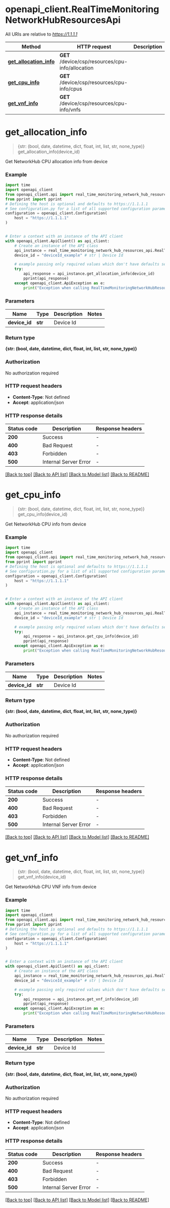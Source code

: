 # openapi_client.RealTimeMonitoringNetworkHubResourcesApi

All URIs are relative to *https://1.1.1.1*

Method | HTTP request | Description
------------- | ------------- | -------------
[**get_allocation_info**](RealTimeMonitoringNetworkHubResourcesApi.md#get_allocation_info) | **GET** /device/csp/resources/cpu-info/allocation | 
[**get_cpu_info**](RealTimeMonitoringNetworkHubResourcesApi.md#get_cpu_info) | **GET** /device/csp/resources/cpu-info/cpus | 
[**get_vnf_info**](RealTimeMonitoringNetworkHubResourcesApi.md#get_vnf_info) | **GET** /device/csp/resources/cpu-info/vnfs | 


# **get_allocation_info**
> {str: (bool, date, datetime, dict, float, int, list, str, none_type)} get_allocation_info(device_id)



Get NetworkHub CPU allocation info from device

### Example


```python
import time
import openapi_client
from openapi_client.api import real_time_monitoring_network_hub_resources_api
from pprint import pprint
# Defining the host is optional and defaults to https://1.1.1.1
# See configuration.py for a list of all supported configuration parameters.
configuration = openapi_client.Configuration(
    host = "https://1.1.1.1"
)


# Enter a context with an instance of the API client
with openapi_client.ApiClient() as api_client:
    # Create an instance of the API class
    api_instance = real_time_monitoring_network_hub_resources_api.RealTimeMonitoringNetworkHubResourcesApi(api_client)
    device_id = "deviceId_example" # str | Device Id

    # example passing only required values which don't have defaults set
    try:
        api_response = api_instance.get_allocation_info(device_id)
        pprint(api_response)
    except openapi_client.ApiException as e:
        print("Exception when calling RealTimeMonitoringNetworkHubResourcesApi->get_allocation_info: %s\n" % e)
```


### Parameters

Name | Type | Description  | Notes
------------- | ------------- | ------------- | -------------
 **device_id** | **str**| Device Id |

### Return type

**{str: (bool, date, datetime, dict, float, int, list, str, none_type)}**

### Authorization

No authorization required

### HTTP request headers

 - **Content-Type**: Not defined
 - **Accept**: application/json


### HTTP response details

| Status code | Description | Response headers |
|-------------|-------------|------------------|
**200** | Success |  -  |
**400** | Bad Request |  -  |
**403** | Forbidden |  -  |
**500** | Internal Server Error |  -  |

[[Back to top]](#) [[Back to API list]](../README.md#documentation-for-api-endpoints) [[Back to Model list]](../README.md#documentation-for-models) [[Back to README]](../README.md)

# **get_cpu_info**
> {str: (bool, date, datetime, dict, float, int, list, str, none_type)} get_cpu_info(device_id)



Get NetworkHub CPU info from device

### Example


```python
import time
import openapi_client
from openapi_client.api import real_time_monitoring_network_hub_resources_api
from pprint import pprint
# Defining the host is optional and defaults to https://1.1.1.1
# See configuration.py for a list of all supported configuration parameters.
configuration = openapi_client.Configuration(
    host = "https://1.1.1.1"
)


# Enter a context with an instance of the API client
with openapi_client.ApiClient() as api_client:
    # Create an instance of the API class
    api_instance = real_time_monitoring_network_hub_resources_api.RealTimeMonitoringNetworkHubResourcesApi(api_client)
    device_id = "deviceId_example" # str | Device Id

    # example passing only required values which don't have defaults set
    try:
        api_response = api_instance.get_cpu_info(device_id)
        pprint(api_response)
    except openapi_client.ApiException as e:
        print("Exception when calling RealTimeMonitoringNetworkHubResourcesApi->get_cpu_info: %s\n" % e)
```


### Parameters

Name | Type | Description  | Notes
------------- | ------------- | ------------- | -------------
 **device_id** | **str**| Device Id |

### Return type

**{str: (bool, date, datetime, dict, float, int, list, str, none_type)}**

### Authorization

No authorization required

### HTTP request headers

 - **Content-Type**: Not defined
 - **Accept**: application/json


### HTTP response details

| Status code | Description | Response headers |
|-------------|-------------|------------------|
**200** | Success |  -  |
**400** | Bad Request |  -  |
**403** | Forbidden |  -  |
**500** | Internal Server Error |  -  |

[[Back to top]](#) [[Back to API list]](../README.md#documentation-for-api-endpoints) [[Back to Model list]](../README.md#documentation-for-models) [[Back to README]](../README.md)

# **get_vnf_info**
> {str: (bool, date, datetime, dict, float, int, list, str, none_type)} get_vnf_info(device_id)



Get NetworkHub CPU VNF info from device

### Example


```python
import time
import openapi_client
from openapi_client.api import real_time_monitoring_network_hub_resources_api
from pprint import pprint
# Defining the host is optional and defaults to https://1.1.1.1
# See configuration.py for a list of all supported configuration parameters.
configuration = openapi_client.Configuration(
    host = "https://1.1.1.1"
)


# Enter a context with an instance of the API client
with openapi_client.ApiClient() as api_client:
    # Create an instance of the API class
    api_instance = real_time_monitoring_network_hub_resources_api.RealTimeMonitoringNetworkHubResourcesApi(api_client)
    device_id = "deviceId_example" # str | Device Id

    # example passing only required values which don't have defaults set
    try:
        api_response = api_instance.get_vnf_info(device_id)
        pprint(api_response)
    except openapi_client.ApiException as e:
        print("Exception when calling RealTimeMonitoringNetworkHubResourcesApi->get_vnf_info: %s\n" % e)
```


### Parameters

Name | Type | Description  | Notes
------------- | ------------- | ------------- | -------------
 **device_id** | **str**| Device Id |

### Return type

**{str: (bool, date, datetime, dict, float, int, list, str, none_type)}**

### Authorization

No authorization required

### HTTP request headers

 - **Content-Type**: Not defined
 - **Accept**: application/json


### HTTP response details

| Status code | Description | Response headers |
|-------------|-------------|------------------|
**200** | Success |  -  |
**400** | Bad Request |  -  |
**403** | Forbidden |  -  |
**500** | Internal Server Error |  -  |

[[Back to top]](#) [[Back to API list]](../README.md#documentation-for-api-endpoints) [[Back to Model list]](../README.md#documentation-for-models) [[Back to README]](../README.md)

